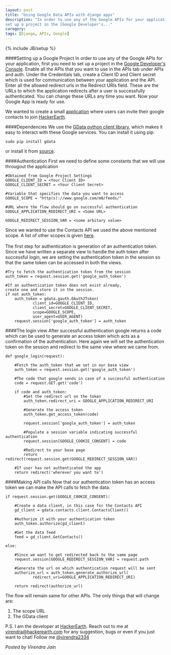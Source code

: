```yaml
---
layout: post
title: "Using Google Data APIs with django apps"
description: "In order to use any of the Google APIs for your application, first you need to
set up a project in the [Google Developer's..."
caregory:
tags: [Django, APIs, Google]
---
```

{% include JB/setup %}

####Setting up a Google Project
In order to use any of the Google APIs for your application, first you need to
set up a project in the [Google Developer's
Console](https://console.developers.google.com/project). Enable all the APIs
that you want to use in the APIs tab under APIs and auth. Under the Credentials
tab, create a Client ID and Client secret which is used for communication
between your application and the API. Enter all the allowed redirect urls in
the Redirect URIs field. These are the URLs to which the application redirects
after a user is successfully authenticated. You can change these URLs any time
you want. Now your Google App is ready for use.

We wanted to create a small [application](http://www.hackerearth.com/invite/) where users can invite their google
contacts to join [HackerEarth](http://www.hackerearth.com/).

####Dependencies
We use the [GData python client
library](https://pypi.python.org/pypi/gdata/2.0.18), which makes it easy to interact with
these Google services. You can install it using pip:
<br>
    
    sudo pip install gdata
or install it from
[source](https://code.google.com/p/gdata-python-client/downloads/list).

####Authentication
First we need to define some constants that we will use througout the
application
    
    #Obtained from Google Project Settings 
    GOOGLE_CLIENT_ID = <Your Client ID>
    GOOGLE_CLIENT_SECRET = <Your Client Secret>
    
    #Variable that specifies the data you want to access
    GOOGLE_SCOPE = "http(s)://www.google.com/m8/feeds/"

    #URL where the flow should go on successful authentication
    GOOGLE_APPLICATION_REDIRECT_URI = <Some URL>
    
    GOOGLE_REDIRECT_SESSION_VAR = <some arbitary value>

Since we wanted to use the Contacts API we used the above mentioned scope.
A list of other scopes is given
[here](https://developers.google.com/gdata/faq).
<br>
<br>
The first step for authentication is generation of an authentication token.
Since we have written a separate view to handle the auth token after successful
login, we are setting the authentication token in the session so that the same
token can be accessed in both the views.
    
    #Try to fetch the authentication token from the session
    auth_token = request.session.get('google_auth_token')
    
    #If an authentication token does not exist already,
    create one and store it in the session.
    if not auth_token:
        auth_token = gdata.gauth.OAuth2Token(
                client_id=GOOGLE_CLIENT_ID,
                client_secret=GOOGLE_CLIENT_SECRET, 
                scope=GOOGLE_SCOPE, 
                user_agent=USER_AGENT)
        request.session['google_auth_token'] = auth_token


####The login view
After successful authentication google returns a code which can be used to
generate an access token which acts as a confirmation of the authentication.
Here again we will set the authentication token on the session and redirect to
the same view where we came from.
    
    def google_login(request):
        
        #Fetch the auth_token that we set in our base view
        auth_token = request.session.get('google_auth_token')
        
        #The code that google sends in case of a successful authentication
        code = request.GET.get('code')
        
        if code and auth_token:
            #Set the redirect url on the token
            auth_token.redirect_uri = GOOGLE_APPLICATION_REDIRECT_URI
            
            #Generate the access token
            auth_token.get_access_token(code)
            
            request.session['google_auth_token'] = auth_token
            
            #Populate a session variable indicating successful authentication
            request.session[GOOGLE_COOKIE_CONSENT] = code
            
            #Redirect to your base page
            return redirect(request.session.get(GOOGLE_REDIRECT_SESSION_VAR))
        
        #If user has not authenticated the app   
        return redirect('wherever you want to')

####Making API calls
Now that our authentication token has an access token we can make the API calls to
fetch the data.

    if request.session.get(GOOGLE_C00KIE_CONSENT):
        
        #Create a data client, in this case for the Contacts API
        gd_client = gdata.contacts.client.ContactsClient()
        
        #Authorize it with your authentication token
        auth_token.authorize(gd_client)

        #Get the data feed
        feed = gd_client.GetContacts()

    else:
        
        #Since we want to get redirected back to the same page
        request.session[GOOGLE_REDIRECT_SESSION_VAR] = request.path
        
        #Generate the url on which authentication request will be sent
        authorize_url = auth_token.generate_authorize_url(
                redirect_uri=GOOGLE_APPLICATION_REDIRECT_URI)
        
        return redirect(authorize_url)

The flow will remain same for other APIs. The only things that will change are:
1. The scope URL
2. The GData client
    

P.S. I am the developer at [HackerEarth](http://www.hackerearth.com). 
Reach out to me at
virendra@hackerearth.com for any suggestion, bugs or even if you just want to
chat! Follow me [@virendra2334](https://twitter.com/virendra2334)

*Posted by Virendra Jain*
